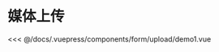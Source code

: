 # 媒体上传

<common-democode title="基础用法">
  <form-upload-demo1></form-upload-demo1>
  <highlight-code slot="codeText" lang="vue">
<<< @/docs/.vuepress/components/form/upload/demo1.vue
  </highlight-code>
</common-democode>

<form-upload-attr-desc></form-upload-attr-desc>
